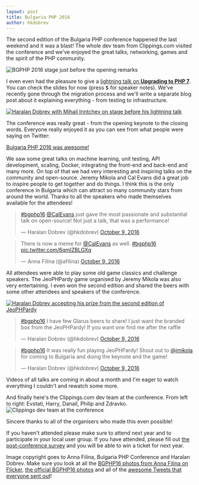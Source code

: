 ```yaml
---
layout: post
title: Bulgaria PHP 2016
author: hkdobrev
---
```


The second edition of the Bulgaria PHP conference happened the last weekend and it was a blast! The whole dev team from Clippings.com visited the conference and we've enjoyed the great talks, networking, games and the spirit of the PHP community.

![BGPHP 2016 stage just before the opening remarks](https://pbs.twimg.com/media/CuOVwrzXgAAqkA-.jpg:large)

I even even had the pleasure to give a [lightning talk on **Upgrading to PHP 7**](https://hkdobrev.com/php7-slides). You can check the slides for now (press <b><kbd>S</kbd></b> for speaker notes). We've recently gone through the migration process and we'll write a separate blog post about it explaining everything - from testing to infrastructure.

<a href="https://www.facebook.com/792916594079571/photos/a.1095239630513931.1073741834.792916594079571/1095243320513562/?type=3&theater" title="Haralan Dobrev with Mihail Irintchev on stage before his lightning talk"><img src="https://scontent-otp1-1.xx.fbcdn.net/v/t1.0-9/14681858_1095243320513562_7978724108326021172_n.jpg?oh=230cea0d322dec21cba71b97185df5af&oe=586D4A35" alt="Haralan Dobrev with Mihail Irintchev on stage before his lightning talk"></a>

The conference was really great - from the opening keynote to the closing words. Everyone really enjoyed it as you can see from what people were saying on Twitter:

<a class="twitter-moment" href="https://twitter.com/i/moments/786131653865254912">Bulgaria PHP 2016 was awesome!</a>

We saw some great talks on machine learning, unit testing, API development, scaling, Docker, integrating the front-end and back-end and many more. On top of that we had very interesting and inspiring talks on the community and open-source. Jeremy Mikola and Cal Evans did a great job to inspire people to get together and do things. I think this is the only conference in Bulgaria which can attract so many community stars from around the world. Thanks to all the speakers who made themselves available for the attendees!

<blockquote class="twitter-tweet" data-lang="en"><p lang="en" dir="ltr"><a href="https://twitter.com/hashtag/bgphp16?src=hash">#bgphp16</a> <a href="https://twitter.com/CalEvans">@CalEvans</a> just gave the most passionate and substantial talk on open-source! Not just a talk, that was a performance!</p>&mdash; Haralan Dobrev (@hkdobrev) <a href="https://twitter.com/hkdobrev/status/785133737939984384">October 9, 2016</a></blockquote>

<blockquote class="twitter-tweet" data-lang="en"><p lang="en" dir="ltr">There is now a meme for <a href="https://twitter.com/CalEvans">@CalEvans</a> as well. <a href="https://twitter.com/hashtag/bgphp16?src=hash">#bgphp16</a> <a href="https://t.co/6qmIZBLGXq">pic.twitter.com/6qmIZBLGXq</a></p>&mdash; Anna Filina (@afilina) <a href="https://twitter.com/afilina/status/785129785517277185">October 9, 2016</a></blockquote>

All attendees were able to play some old game classics and challenge speakers. The JeoPHPardy game organised by Jeremy Mikola was also very entertaining. I even won the second edition and shared the beers with some other attendees and speakers of the conference.

<a href="https://www.flickr.com/photos/afilina/29618537024/in/album-72157674875917646/" title="Haralan Dobrev accepting his prize from the second edition of JeoPHPardy"><img src="https://c1.staticflickr.com/9/8703/29618537024_2b94bee621_k.jpg" alt="Haralan Dobrev accepting his prize from the second edition of JeoPHPardy"></a>

<blockquote class="twitter-tweet" data-lang="en"><p lang="en" dir="ltr"><a href="https://twitter.com/hashtag/bgphp16?src=hash">#bgphp16</a> I have few Glarus beers to share! I just want the branded box from the JeoPHPardy! If you want one find me after the raffle</p>&mdash; Haralan Dobrev (@hkdobrev) <a href="https://twitter.com/hkdobrev/status/785145896124162048">October 9, 2016</a></blockquote>

<blockquote class="twitter-tweet" data-lang="en"><p lang="en" dir="ltr"><a href="https://twitter.com/hashtag/bgphp16?src=hash">#bgphp16</a> It was really fun playing JeoPHPardy! Shout out to <a href="https://twitter.com/jmikola">@jmikola</a> for coming to Bulgaria and doing the keynote and the game!</p>&mdash; Haralan Dobrev (@hkdobrev) <a href="https://twitter.com/hkdobrev/status/785146312152973313">October 9, 2016</a></blockquote>

Videos of all talks are coming in about a month and I'm eager to watch everything I couldn't and rewatch some more.

And finally here's the Clippings.com dev team at the conference. From left to right: Evstati, Harry, Danail, Philip and Zdravko.
![Clippings dev team at the conference](https://lh3.googleusercontent.com/fG6-MsCEhVrfrmVQFVe-ySY9-ayrLdb_bVqPltSaDOUZuM3sXzI_byxQupg8xzAHmfIUQituJGX-4aX7ft1LZY4wZPC0GfrGIrcREjZyGe4ArNBF9aMCHrpJpy4wtQlcVEqq6BFkLQem_lq6otql4ZBBPnpCpAc3jY2gvQh1GdO4xG4D3bs3lXZX3LXNdhtriAtcUvujwInTou2nA9ef-AfhlT0Pz5N00oQPa4BJ6S1TdvvfL7AGEs8m37bJj8qcKeZV8rCqmO2eK0VR9uC5Mphj3OdHkx4FfYZvCydIVIhwI6ryJxXuMBf1eUGgYQCWjuXDgCXazvsXvjWZ6O7BhY8c3nAbYfk_GhT4IQxHkrE25S9FFqifGw0TN6f3pdw1D9Su-NRi7qPWFg2lXearOP2IxU4ibfy5SMSYHqwhnZvlGTo9gtVjQGmzviral76nyIlqwTIwJSICgAJN4v3Yh3Lpdo3Yj6jFZII5U763EnA25h6aXkYSD3ElutDqBwYQKOMTG8I_DLCVvcK0qpGw_I53jIQGtokMSmo2pz0Bhtd_X9yM6PsxODZv4enc0e73GqjU0sYuobhdxPLmuDxZMeP88-nuNc8LkWfqaGAaKbv9pZcXMA=w2000-h1500-no)

Sincere thanks to all of the organisers who made this even possible!

If you haven't attended please make sure to attend next year and to participate in your local user group. If you have attended, please fill out [the post-conference survey](http://bgphp.polldaddy.com/s/bgphp16-survey) and you will be able to win a ticket for next year.

Image copyright goes to Anna Filina, Bulgaria PHP Conference and Haralan Dobrev. Make sure you look at all the [BGPHP16 photos from Anna Filina on Flicker](https://www.flickr.com/photos/afilina/sets/72157674875917646), [the official BGPHP16 photos](https://www.facebook.com/Bulgaria-PHP-Conference-792916594079571/photos/?tab=album&album_id=1095239630513931) and all of the [awesome Tweets that everyone sent out](https://twitter.com/search?f=tweets&vertical=default&q=%23bgphp16&src=tyah)!

<script async src="https://platform.twitter.com/widgets.js" charset="utf-8"></script>
